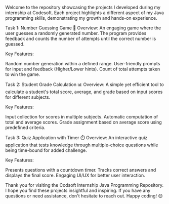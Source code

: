 Welcome to the repository showcasing the projects I developed during my internship at Codesoft. Each project highlights a different aspect of my Java programming skills, demonstrating my growth and hands-on experience.

Task 1: Number Guessing Game 🎲
Overview:
An engaging game where the user guesses a randomly generated number. The program provides feedback and counts the number of attempts until the correct number is guessed.

Key Features:

Random number generation within a defined range.
User-friendly prompts for input and feedback (Higher/Lower hints).
Count of total attempts taken to win the game.

Task 2: Student Grade Calculation 📊
Overview:
A simple yet efficient tool to calculate a student's total score, average, and grade based on input scores for different subjects.

Key Features:

Input collection for scores in multiple subjects.
Automatic computation of total and average scores.
Grade assignment based on average score using predefined criteria.

Task 3: Quiz Application with Timer ⏱️
Overview:
An interactive quiz application that tests knowledge through multiple-choice questions while being time-bound for added challenge.

Key Features:

Presents questions with a countdown timer.
Tracks correct answers and displays the final score.
Engaging UI/UX for better user interaction.

Thank you for visiting the Codsoft Internship Java Programming Repository. I hope you find these projects insightful and inspiring. If you have any questions or need assistance, don't hesitate to reach out. Happy coding! 😊

